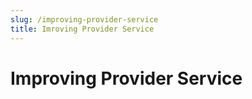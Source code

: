 ```yaml
---
slug: /improving-provider-service
title: Imroving Provider Service
---
```


# Improving Provider Service